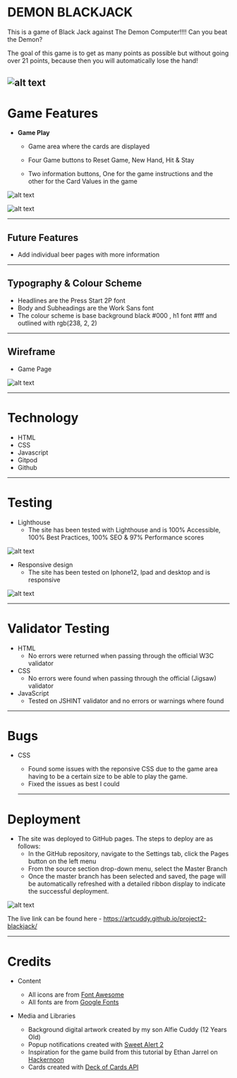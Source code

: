 # DEMON BLACKJACK

This is a game of Black Jack against The Demon Computer!!!! Can you beat the Demon?

The goal of this game is to get as many points as possible but without going over 21 points, because then you will automatically lose the hand!

![alt text](docs/screenshots/game-screen-shot.png "Screenshot of Demon BlackJack Game")
---

# Game Features

+ **Game Play**

  + Game area where the cards are displayed

  + Four Game buttons to Reset Game, New Hand, Hit & Stay
  
  + Two information buttons, One for the game instructions and the other for the Card Values in the game

![alt text](docs/screenshots/game-area.png "Screenshot game buttons")

![alt text](docs/screenshots/game-buttons.png "Screenshot game buttons")

___

## Future Features

+ Add individual beer pages with more information
___

## Typography & Colour Scheme
+ Headlines are the Press Start 2P font
+ Body and Subheadings are the Work Sans font
+ The colour scheme is base background black #000 , h1 font #fff and outlined with rgb(238, 2, 2)
___

## Wireframe

+ Game Page

![alt text](docs/wireframes/blackjack.png "Wireframe of the Demon BlackJack Game")

___

# Technology

+ HTML
+ CSS
+ Javascript
+ Gitpod
+ Github
___

# Testing

+ Lighthouse
  + The site has been tested with Lighthouse and is 100% Accessible, 100% Best Practices, 100% SEO & 97% Performance scores
   

![alt text](docs/screenshots/lighthouse-score.png "Screen shot of the Lighthouse results")

+ Responsive design
  + The site has been tested on Iphone12, Ipad and desktop and is responsive

![alt text](docs/screenshots/reponsive-screenshot-new.png "Screen shot of the Lighthouse results")
___
# Validator Testing

+ HTML
  + No errors were returned when passing through the official W3C validator 
+ CSS
  + No errors were found when passing through the official (Jigsaw) validator
+ JavaScript
  + Tested on JSHINT validator and no errors or warnings where found

___
# Bugs

+ CSS
  + Found some issues with the reponsive CSS due to the game area having to be a certain size to be able to play the game.
  + Fixed the issues as best I could 

  ___
# Deployment

+ The site was deployed to GitHub pages. The steps to deploy are as follows:
  + In the GitHub repository, navigate to the Settings tab, click the Pages button on the left menu
  + From the source section drop-down menu, select the Master Branch
  + Once the master branch has been selected and saved, the page will be automatically refreshed with a detailed ribbon display to indicate the successful deployment.

![alt text](docs/screenshots/github-pages.png "Screen shot of the Github Pages")

The live link can be found here - <https://artcuddy.github.io/project2-blackjack/>

  ___
# Credits

+ Content
  + All icons are from [Font Awesome](https://fontawesome.com/ "Font Awesome")
  + All fonts are from [Google Fonts](https://fonts.google.com/ "Google Fonts")

+ Media and Libraries
  + Background digital artwork created by my son Alfie Cuddy (12 Years Old)
  + Popup notifications created with [Sweet Alert 2](https://sweetalert2.github.io/ "Sweet Alert 2")
  + Inspiration for the game build from this tutorial by Ethan Jarrel on [Hackernoon](https://hackernoon.com/blackjack-application-with-javascript-2c76db51dea7 "Hackernoon") 
  + Cards created with [Deck of Cards API](https://deckofcardsapi.com/ "Deck of Cards API")
